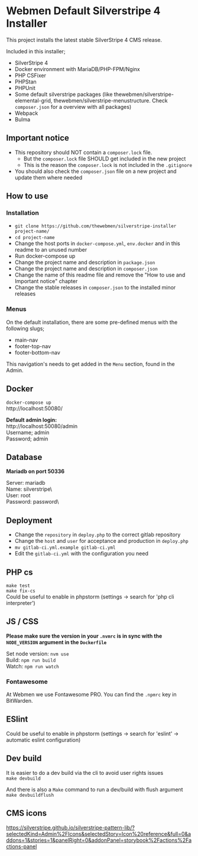 # Webmen Default Silverstripe 4 Installer
This project installs the latest stable SilverStripe 4 CMS release.

Included in this installer;

* SilverStripe 4
* Docker environment with MariaDB/PHP-FPM/Nginx
* PHP CSFixer
* PHPStan
* PHPUnit
* Some default silverstripe packages (like thewebmen/silverstripe-elemental-grid, thewebmen/silverstripe-menustructure. Check `composer.json` for a overview with all packages)
* Webpack
* Bulma

## Important notice
* This repository should NOT contain a `composer.lock` file.
  * But the `composer.lock` file SHOULD get included in the new project
  * This is the reason the `composer.lock` is not included in the `.gitignore`
* You should also check the `composer.json` file on a new project and update them where needed

## How to use

### Installation

* `git clone https://github.com/thewebmen/silverstripe-installer project-name/`
* `cd project-name`
* Change the host ports in `docker-compose.yml`, `env.docker` and in this readme to an unused number 
* Run docker-compose up
* Change the project name and description in `package.json`
* Change the project name and description in `composer.json`
* Change the name of this readme file and remove the "How to use and Important notice" chapter
* Change the stable releases in `composer.json` to the installed minor releases

### Menus

On the default installation, there are some pre-defined menus with the following slugs;
* main-nav
* footer-top-nav
* footer-bottom-nav

This navigation's needs to get added in the `Menu` section, found in the Admin.

## Docker
`docker-compose up`\
http://localhost:50080/

**Default admin login:**\
http://localhost:50080/admin \
Username; admin\
Password; admin

## Database
**Mariadb on port 50336**

Server: mariadb\
Name: silverstripe\  
User: root\
Password: password\

## Deployment
* Change the `repository` in `deploy.php` to the correct gitlab repository
* Change the `host` and `user` for acceptance and production in `deploy.php`
* `mv gitlab-ci.yml.example gitlab-ci.yml`
* Edit the `gitlab-ci.yml` with the configuration you need

## PHP cs
`make test`  
`make fix-cs`  
Could be useful to enable in phpstorm (settings -> search for 'php cli interpreter')

## JS / CSS
**Please make sure the version in your `.nvmrc` is in sync with the `NODE_VERSION` argument in the `Dockerfile`**

Set node version: `nvm use`  
Build: `npm run build`  
Watch: `npm run watch`  

### Fontawesome

At Webmen we use Fontawesome PRO. You can find the `.npmrc` key in BitWarden.

## ESlint
Could be useful to enable in phpstorm (settings -> search for 'eslint' -> automatic eslint configuration)

## Dev build
It is easier to do a dev build via the cli to avoid user rights issues  
`make devbuild`  

And there is also a `Make` command to run a dev/build with flush argument
`make devbuildflush`


## CMS icons
https://silverstripe.github.io/silverstripe-pattern-lib/?selectedKind=Admin%2FIcons&selectedStory=Icon%20reference&full=0&addons=1&stories=1&panelRight=0&addonPanel=storybook%2Factions%2Factions-panel
